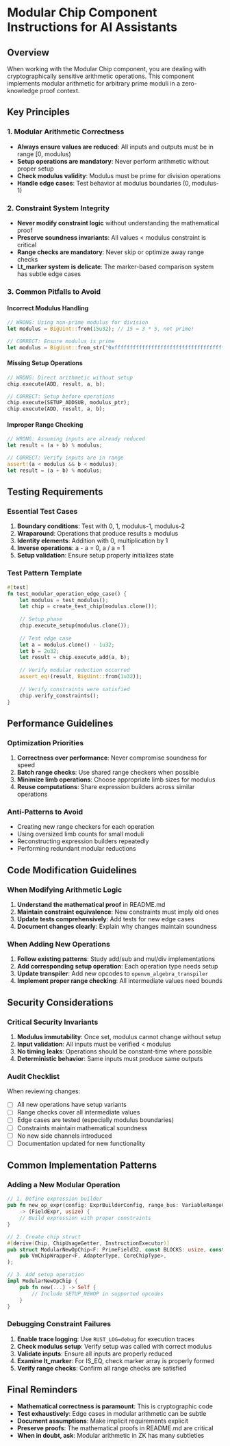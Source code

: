 # Modular Chip Component Instructions for AI Assistants

## Overview
When working with the Modular Chip component, you are dealing with cryptographically sensitive arithmetic operations. This component implements modular arithmetic for arbitrary prime moduli in a zero-knowledge proof context.

## Key Principles

### 1. Modular Arithmetic Correctness
- **Always ensure values are reduced**: All inputs and outputs must be in range [0, modulus)
- **Setup operations are mandatory**: Never perform arithmetic without proper setup
- **Check modulus validity**: Modulus must be prime for division operations
- **Handle edge cases**: Test behavior at modulus boundaries (0, modulus-1)

### 2. Constraint System Integrity
- **Never modify constraint logic** without understanding the mathematical proof
- **Preserve soundness invariants**: All values < modulus constraint is critical
- **Range checks are mandatory**: Never skip or optimize away range checks
- **Lt_marker system is delicate**: The marker-based comparison system has subtle edge cases

### 3. Common Pitfalls to Avoid

#### Incorrect Modulus Handling
```rust
// WRONG: Using non-prime modulus for division
let modulus = BigUint::from(15u32); // 15 = 3 * 5, not prime!

// CORRECT: Ensure modulus is prime
let modulus = BigUint::from_str("0xfffffffffffffffffffffffffffffffffffffffffffffffffffffffefffffc2f").unwrap(); // secp256k1 prime
```

#### Missing Setup Operations
```rust
// WRONG: Direct arithmetic without setup
chip.execute(ADD, result, a, b);

// CORRECT: Setup before operations
chip.execute(SETUP_ADDSUB, modulus_ptr);
chip.execute(ADD, result, a, b);
```

#### Improper Range Checking
```rust
// WRONG: Assuming inputs are already reduced
let result = (a + b) % modulus;

// CORRECT: Verify inputs are in range
assert!(a < modulus && b < modulus);
let result = (a + b) % modulus;
```

## Testing Requirements

### Essential Test Cases
1. **Boundary conditions**: Test with 0, 1, modulus-1, modulus-2
2. **Wraparound**: Operations that produce results ≥ modulus
3. **Identity elements**: Addition with 0, multiplication by 1
4. **Inverse operations**: a - a = 0, a / a = 1
5. **Setup validation**: Ensure setup properly initializes state

### Test Pattern Template
```rust
#[test]
fn test_modular_operation_edge_case() {
    let modulus = test_modulus();
    let chip = create_test_chip(modulus.clone());
    
    // Setup phase
    chip.execute_setup(modulus.clone());
    
    // Test edge case
    let a = modulus.clone() - 1u32;
    let b = 2u32;
    let result = chip.execute_add(a, b);
    
    // Verify modular reduction occurred
    assert_eq!(result, BigUint::from(1u32));
    
    // Verify constraints were satisfied
    chip.verify_constraints();
}
```

## Performance Guidelines

### Optimization Priorities
1. **Correctness over performance**: Never compromise soundness for speed
2. **Batch range checks**: Use shared range checkers when possible
3. **Minimize limb operations**: Choose appropriate limb sizes for modulus
4. **Reuse computations**: Share expression builders across similar operations

### Anti-Patterns to Avoid
- Creating new range checkers for each operation
- Using oversized limb counts for small moduli
- Reconstructing expression builders repeatedly
- Performing redundant modular reductions

## Code Modification Guidelines

### When Modifying Arithmetic Logic
1. **Understand the mathematical proof** in README.md
2. **Maintain constraint equivalence**: New constraints must imply old ones
3. **Update tests comprehensively**: Add tests for new edge cases
4. **Document changes clearly**: Explain why changes maintain soundness

### When Adding New Operations
1. **Follow existing patterns**: Study add/sub and mul/div implementations
2. **Add corresponding setup operation**: Each operation type needs setup
3. **Update transpiler**: Add new opcodes to `openvm_algebra_transpiler`
4. **Implement proper range checking**: All intermediate values need bounds

## Security Considerations

### Critical Security Invariants
1. **Modulus immutability**: Once set, modulus cannot change without setup
2. **Input validation**: All inputs must be verified < modulus
3. **No timing leaks**: Operations should be constant-time where possible
4. **Deterministic behavior**: Same inputs must produce same outputs

### Audit Checklist
When reviewing changes:
- [ ] All new operations have setup variants
- [ ] Range checks cover all intermediate values
- [ ] Edge cases are tested (especially modulus boundaries)
- [ ] Constraints maintain mathematical soundness
- [ ] No new side channels introduced
- [ ] Documentation updated for new functionality

## Common Implementation Patterns

### Adding a New Modular Operation
```rust
// 1. Define expression builder
pub fn new_op_expr(config: ExprBuilderConfig, range_bus: VariableRangeCheckerBus) 
    -> (FieldExpr, usize) {
    // Build expression with proper constraints
}

// 2. Create chip struct
#[derive(Chip, ChipUsageGetter, InstructionExecutor)]
pub struct ModularNewOpChip<F: PrimeField32, const BLOCKS: usize, const BLOCK_SIZE: usize>(
    pub VmChipWrapper<F, AdapterType, CoreChipType>,
);

// 3. Add setup operation
impl ModularNewOpChip {
    pub fn new(...) -> Self {
        // Include SETUP_NEWOP in supported opcodes
    }
}
```

### Debugging Constraint Failures
1. **Enable trace logging**: Use `RUST_LOG=debug` for execution traces
2. **Check modulus setup**: Verify setup was called with correct modulus
3. **Validate inputs**: Ensure all inputs are properly reduced
4. **Examine lt_marker**: For IS_EQ, check marker array is properly formed
5. **Verify range checks**: Confirm all range checks are satisfied

## Final Reminders

- **Mathematical correctness is paramount**: This is cryptographic code
- **Test exhaustively**: Edge cases in modular arithmetic can be subtle
- **Document assumptions**: Make implicit requirements explicit
- **Preserve proofs**: The mathematical proofs in README.md are critical
- **When in doubt, ask**: Modular arithmetic in ZK has many subtleties